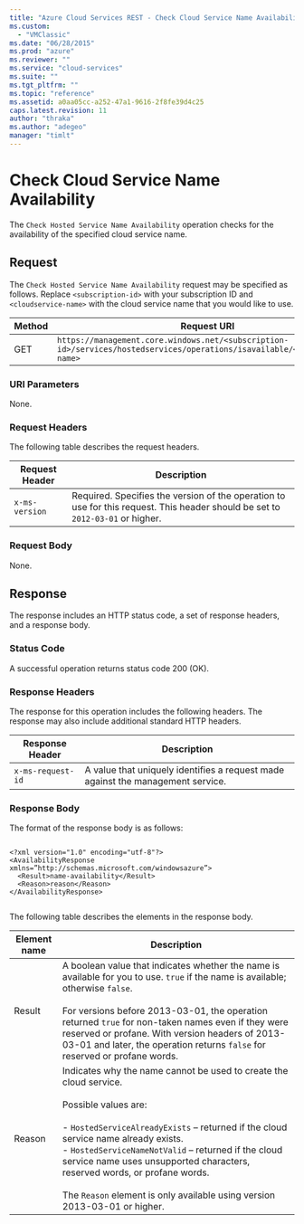 ```yaml
---
title: "Azure Cloud Services REST - Check Cloud Service Name Availability | Microsoft Docs"
ms.custom: 
  - "VMClassic"
ms.date: "06/28/2015"
ms.prod: "azure"
ms.reviewer: ""
ms.service: "cloud-services"
ms.suite: ""
ms.tgt_pltfrm: ""
ms.topic: "reference"
ms.assetid: a0aa05cc-a252-47a1-9616-2f8fe39d4c25
caps.latest.revision: 11
author: "thraka"
ms.author: "adegeo"
manager: "timlt"
---
```

# Check Cloud Service Name Availability
The `Check Hosted Service Name Availability` operation checks for the availability of the specified cloud service name.  
  
## Request  
 The `Check Hosted Service Name Availability` request may be specified as follows. Replace `<subscription-id>` with your subscription ID and `<cloudservice-name>` with the cloud service name that you would like to use.  
  
|Method|Request URI|  
|------------|-----------------|  
|GET|`https://management.core.windows.net/<subscription-id>/services/hostedservices/operations/isavailable/<cloudservice-name>`|  
  
### URI Parameters  
 None.  
  
### Request Headers  
 The following table describes the request headers.  
  
|Request Header|Description|  
|--------------------|-----------------|  
|`x-ms-version`|Required. Specifies the version of the operation to use for this request. This header should be set to `2012-03-01` or higher.|  
  
### Request Body  
 None.  
  
## Response  
 The response includes an HTTP status code, a set of response headers, and a response body.  
  
### Status Code  
 A successful operation returns status code 200 (OK).  
  
### Response Headers  
 The response for this operation includes the following headers. The response may also include additional standard HTTP headers.  
  
|Response Header|Description|  
|---------------------|-----------------|  
|`x-ms-request-id`|A value that uniquely identifies a request made against the management service.|  
  
### Response Body  
 The format of the response body is as follows:  
  
```  
  
<?xml version="1.0" encoding="utf-8"?>  
<AvailabilityResponse xmlns=”http://schemas.microsoft.com/windowsazure”>  
  <Result>name-availability</Result>  
  <Reason>reason</Reason>  
</AvailabilityResponse>  
  
```  
  
 The following table describes the elements in the response body.  
  
|Element name|Description|  
|------------------|-----------------|  
|Result|A boolean value that indicates whether the name is available for you to use. `true` if the name is available; otherwise `false`.<br /><br /> For versions before 2013-03-01, the operation returned `true` for non-taken names even if they were reserved or profane. With version headers of 2013-03-01 and later, the operation returns `false` for reserved or profane words.|  
|Reason|Indicates why the name cannot be used to create the cloud service.<br /><br /> Possible values are:<br /><br /> -   `HostedServiceAlreadyExists` – returned if the cloud service name already exists.<br />-   `HostedServiceNameNotValid` – returned if the cloud service name uses unsupported characters, reserved words, or profane words.<br /><br /> The `Reason` element is only available using version 2013-03-01 or higher.|